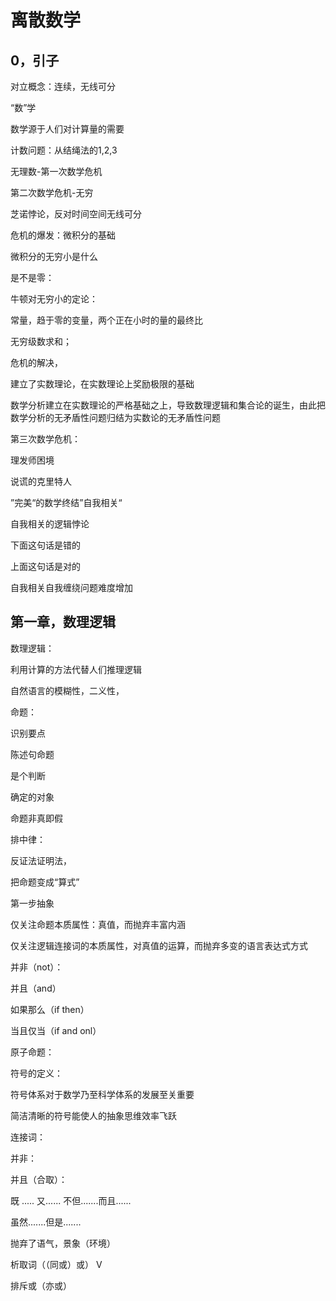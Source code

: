 # 离散数学

## 0，引子

对立概念：连续，无线可分



“数”学

数学源于人们对计算量的需要

计数问题：从结绳法的1,2,3



无理数-第一次数学危机

第二次数学危机-无穷

芝诺悖论，反对时间空间无线可分



危机的爆发：微积分的基础

微积分的无穷小是什么

是不是零：

牛顿对无穷小的定论：

常量，趋于零的变量，两个正在小时的量的最终比



无穷级数求和；

危机的解决，

建立了实数理论，在实数理论上奖励极限的基础



数学分析建立在实数理论的严格基础之上，导致数理逻辑和集合论的诞生，由此把数学分析的无矛盾性问题归结为实数论的无矛盾性问题



第三次数学危机：

理发师困境

说谎的克里特人

”完美“的数学终结”自我相关“

自我相关的逻辑悖论

下面这句话是错的

上面这句话是对的



自我相关自我缠绕问题难度增加



## 第一章，数理逻辑

数理逻辑：

利用计算的方法代替人们推理逻辑

自然语言的模糊性，二义性，

命题：

识别要点

陈述句命题

是个判断

确定的对象



命题非真即假

排中律：



反证法证明法，



把命题变成“算式”

第一步抽象

仅关注命题本质属性：真值，而抛弃丰富内涵

仅关注逻辑连接词的本质属性，对真值的运算，而抛弃多变的语言表达式方式



并非（not）：

并且（and）

如果那么（if then）

当且仅当（if and onl）



原子命题：



符号的定义：

符号体系对于数学乃至科学体系的发展至关重要

简洁清晰的符号能使人的抽象思维效率飞跃



连接词：

并非：



并且（合取）：

既 ..... 又......     不但.......而且......

虽然.......但是.......

抛弃了语气，景象（环境）	



析取词（（同或）或） V

排斥或（亦或）





























